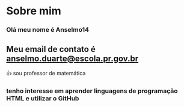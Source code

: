 # Sobre mim
### Olá meu nome é Anselmo14
## Meu email de contato é anselmo.duarte@escola.pr.gov.br
👍 sou professor de matemática

### tenho interesse em aprender linguagens de programação HTML e utilizar o GitHub
